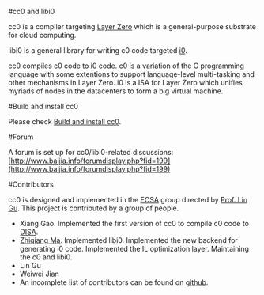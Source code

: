 #cc0 and libi0

cc0 is a compiler targeting [Layer Zero](http://www.lazero.net/) which is a general-purpose substrate for cloud computing.

libi0 is a general library for writing c0 code targeted [i0](http://www.lazero.net/).

cc0 compiles c0 code to i0 code. c0 is a variation of the C programming language with some extentions to support language-level multi-tasking and other mechanisms in Layer Zero. i0 is a ISA for Layer Zero which unifies myriads of nodes in the datacenters to form a big virtual machine.

#Build and install cc0

Please check [Build and install cc0](http://www.baijia.info/showthread.php?tid=1342).

#Forum

A forum is set up for cc0/libi0-related discussions: [http://www.baijia.info/forumdisplay.php?fid=199](http://www.baijia.info/forumdisplay.php?fid=199)

#Contributors

cc0 is designed and implemented in the [ECSA](http://www.cse.ust.hk/~lingu/ecsa/) group directed by [Prof. Lin Gu](http://www.cse.ust.hk/~lingu/). This project is contributed by a group of people.

* Xiang Gao. Implemented the first version of cc0 to compile c0 code to [DISA](http://www.zhiqiangma.com/homepage/publication/dvm-tc-draft.pdf).
* [Zhiqiang Ma](http://www.zhiqiangma.com/homepage/). Implemented libi0. Implemented the new backend for generating i0 code. Implemented the IL optimization layer. Maintaining the c0 and libi0.
* Lin Gu
* Weiwei Jian
* An incomplete list of contributors can be found on [github](https://github.com/zma/cc0/graphs/contributors).

